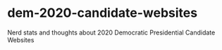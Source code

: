 # dem-2020-candidate-websites
Nerd stats and thoughts about 2020 Democratic Presidential Candidate Websites

